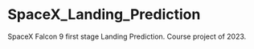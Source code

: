 # SpaceX_Landing_Prediction
SpaceX Falcon 9 first stage Landing Prediction.
Course project of 2023.
